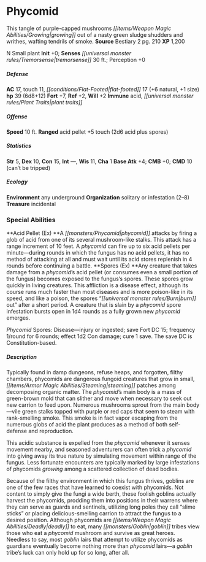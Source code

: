 ﻿---
cssclass: [monsters]
title1: Phycomid
desc_short: This tangle of purple-capped mushrooms growing out of a nasty green sludge
  shudders and writhes, wafting tendrils of smoke.
title2: Phycomid
CR: 4
sources:
- name: Bestiary 2
  page: 210
  link: http://paizo.com/pathfinderRPG/v5748btpy8hif
XP: 1200
alignment: N
size: Small
type: plant
initiative:
  bonus: 0
senses:
  tremorsense: 30
AC:
  AC: 17
  touch: 11
  flat_footed: 17
  components:
    natural: 6
    size: 1
HP:
  HP: 39
  long: 6d8+12
saves:
  fort: 7
  ref: 2
  will: 2
immunities:
- acid
- plant traits
speeds:
  base: 10
attacks:
  ranged:
  - - text: acid pellet +5 touch (2d6 acid plus spores)
      entries:
      - - damage: 2d6
          type: acid
        - effect: spores
      attack: acid pellet
      bonus:
      - 5
      touch: true
ability_scores:
  STR: 5
  DEX: 10
  CON: 15
  INT:
  WIS: 11
  CHA: 1
BAB: 4
CMB: 0
CMD: 10
CMD_other: can't be tripped
skills: {}
ecology:
  environment: any underground
  organization: solitary or infestation (2-8)
  treasure_type: incidental
special_abilities:
  Acid Pellet (Ex): A phycomid attacks by firing a glob of acid from one of its several
    mushroom-like stalks. This attack has a range increment of 10 feet. A phycomid
    can fire up to six acid pellets per minute-during rounds in which the fungus has
    no acid pellets, it has no method of attacking at all and must wait until its
    acid stores replenish in 4 rounds before continuing a battle.
  Spores (Ex): |-
    Any creature that takes damage from a phycomid's acid pellet (or consumes even a small portion of the fungus) becomes exposed to the fungus's spores. These spores grow quickly in living creatures. This affliction is a disease effect, although its course runs much faster than most diseases and is more poison-like in its speed, and like a poison, the spores “burn out” after a short period. A creature that is slain by a phycomid spore infestation bursts open in 1d4 rounds as a fully grown new phycomid emerges.

    Phycomid Spores: Disease-injury or ingested; save Fort DC 15; frequency 1/round for 6 rounds; effect 1d2 Con damage; cure 1 save. The save DC is Constitution-based.
desc_long: |-
  Typically found in damp dungeons, refuse heaps, and forgotten, filthy chambers, phycomids are dangerous fungoid creatures that grow in small, steaming patches among decomposing organic matter. The phycomid's main body is a mass of green-brown mold that can slither and move when necessary to seek out new carrion to feed upon. Numerous mushrooms sprout from the main body-vile green stalks topped with purple or red caps that seem to steam with rank-smelling smoke. This smoke is in fact vapor escaping from the numerous globs of acid the plant produces as a method of both self-defense and reproduction.

  This acidic substance is expelled from the phycomid whenever it senses movement nearby, and seasoned adventurers can often trick a phycomid into giving away its true nature by simulating movement within range of the fungus. Less fortunate encounters are typically marked by large infestations of phycomids growing among a scattered collection of dead bodies.

  Because of the filthy environment in which this fungus thrives, goblins are one of the few races that have learned to coexist with phycomids. Not content to simply give the fungi a wide berth, these foolish goblins actually harvest the phycomids, prodding them into positions in their warrens where they can serve as guards and sentinels, utilizing long poles they call “slime sticks” or placing delicious-smelling carrion to attract the fungus to a desired position. Although phycomids are deadly to eat, many goblin tribes view those who eat a phycomid mushroom and survive as great heroes. Needless to say, most goblin lairs that attempt to utilize phycomids as guardians eventually become nothing more than phycomid lairs-a goblin tribe's luck can only hold up for so long, after all.

---

# Phycomid
This tangle of purple-capped mushrooms _[[items/Weapon Magic Abilities/Growing|growing]]_ out of a nasty green sludge shudders and writhes, wafting tendrils of smoke.
**Source** Bestiary 2 pg. 210
**XP** 1,200

N Small plant
**Init** +0; **Senses** _[[universal monster rules/Tremorsense|tremorsense]]_ 30 ft.; Perception +0

##### Defense

**AC** 17, touch 11, _[[conditions/Flat-Footed|flat-footed]]_ 17 (+6 natural, +1 size)
**hp** 39 (6d8+12)
**Fort** +7, **Ref** +2, **Will** +2
**Immune** acid, _[[universal monster rules/Plant Traits|plant traits]]_

##### Offense
**Speed** 10 ft.
**Ranged** acid pellet +5 touch (2d6 acid plus spores)

##### Statistics
**Str** 5, **Dex** 10, **Con** 15, **Int** —, **Wis** 11, **Cha** 1
**Base Atk** +4; **CMB** +0; **CMD** 10 (can’t be tripped)

##### Ecology

**Environment** any underground
**Organization** solitary or infestation (2–8)
**Treasure** incidental

### Special Abilities

**Acid Pellet (Ex) **A _[[monsters/Phycomid|phycomid]]_ attacks by firing a glob of acid from one of its several mushroom-like stalks. This attack has a range increment of 10 feet. A _phycomid_ can fire up to six acid pellets per minute—during rounds in which the fungus has no acid pellets, it has no method of attacking at all and must wait until its acid stores replenish in 4 rounds before continuing a battle.
**Spores (Ex) **Any creature that takes damage from a _phycomid_’s acid pellet (or consumes even a small portion of the fungus) becomes exposed to the fungus’s spores. These spores grow quickly in living creatures. This affliction is a disease effect, although its course runs much faster than most diseases and is more poison-like in its speed, and like a poison, the spores “_[[universal monster rules/Burn|burn]]_ out” after a short period. A creature that is slain by a _phycomid_ spore infestation bursts open in 1d4 rounds as a fully grown new _phycomid_ emerges.

_Phycomid_ Spores: Disease—injury or ingested; save Fort DC 15; frequency 1/round for 6 rounds; effect 1d2 Con damage; cure 1 save. The save DC is Constitution-based.

##### Description

Typically found in damp dungeons, refuse heaps, and forgotten, filthy chambers, phycomids are dangerous fungoid creatures that grow in small, _[[items/Armor Magic Abilities/Steaming|steaming]]_ patches among decomposing organic matter. The _phycomid_’s main body is a mass of green-brown mold that can slither and move when necessary to seek out new carrion to feed upon. Numerous mushrooms sprout from the main body—vile green stalks topped with purple or red caps that seem to steam with rank-smelling smoke. This smoke is in fact vapor escaping from the numerous globs of acid the plant produces as a method of both self-defense and reproduction.

This acidic substance is expelled from the _phycomid_ whenever it senses movement nearby, and seasoned adventurers can often trick a _phycomid_ into giving away its true nature by simulating movement within range of the fungus. Less fortunate encounters are typically marked by large infestations of phycomids _growing_ among a scattered collection of dead bodies.

Because of the filthy environment in which this fungus thrives, goblins are one of the few races that have learned to coexist with phycomids. Not content to simply give the fungi a wide berth, these foolish goblins actually harvest the phycomids, prodding them into positions in their warrens where they can serve as guards and sentinels, utilizing long poles they call “slime sticks” or placing delicious-smelling carrion to attract the fungus to a desired position. Although phycomids are _[[items/Weapon Magic Abilities/Deadly|deadly]]_ to eat, many _[[monsters/Goblin|goblin]]_ tribes view those who eat a _phycomid_ mushroom and survive as great heroes. Needless to say, most _goblin_ lairs that attempt to utilize phycomids as guardians eventually become nothing more than _phycomid_ lairs—a _goblin_ tribe’s luck can only hold up for so long, after all.